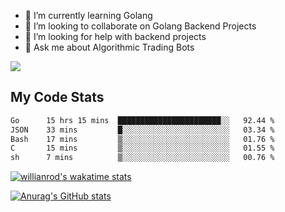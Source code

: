 
- 🌱 I’m currently learning Golang
- 👯 I’m looking to collaborate on Golang Backend Projects
- 🤔 I’m looking for help with backend projects
- 💬 Ask me about Algorithmic Trading Bots

![](https://github-profile-trophy.vercel.app/?username=kevinbarrero)

## My Code Stats

<!--START_SECTION:waka-->

```txt
Go      15 hrs 15 mins  ███████████████████████░░   92.44 %
JSON    33 mins         █░░░░░░░░░░░░░░░░░░░░░░░░   03.34 %
Bash    17 mins         ▒░░░░░░░░░░░░░░░░░░░░░░░░   01.76 %
C       15 mins         ▒░░░░░░░░░░░░░░░░░░░░░░░░   01.55 %
sh      7 mins          ▒░░░░░░░░░░░░░░░░░░░░░░░░   00.76 %
```

<!--END_SECTION:waka-->

[![willianrod's wakatime stats](https://github-readme-stats.vercel.app/api/wakatime?username=holdandup&layout=compact&theme=react&custom_title=Wakatime%20All%20Time%20Stats&langs_count=8)](https://github.com/anuraghazra/github-readme-stats)

[![Anurag's GitHub stats](https://github-readme-stats.vercel.app/api?username=Kevinbarrero)](https://github.com/anuraghazra/github-readme-stats)




